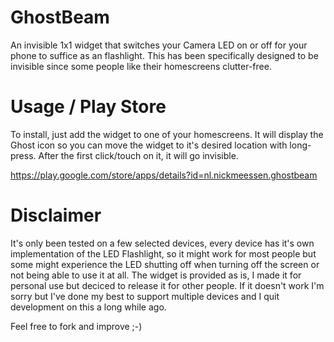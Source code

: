GhostBeam
=========

An invisible 1x1 widget that switches your Camera LED on or off for your phone to suffice as an flashlight. This has been specifically designed to be invisible since some people like their homescreens clutter-free.

Usage / Play Store 
=========
To install, just add the widget to one of your homescreens. It will display the Ghost icon so you can move the widget to it's desired location with long-press. After the first click/touch on it, it will go invisible.

https://play.google.com/store/apps/details?id=nl.nickmeessen.ghostbeam


Disclaimer 
=========
It's only been tested on a few selected devices, every device has it's own implementation of the LED Flashlight, so it might work for most people but some might experience the LED shutting off when turning off the screen or not being able to use it at all. The widget is provided as is, I made it for personal use but deciced to release it for other people. If it doesn't work I'm sorry but I've done my best to support multiple devices and I quit development on this a long while ago.

Feel free to fork and improve ;-)
